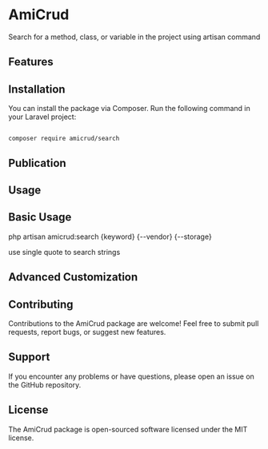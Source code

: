 # AmiCrud
Search for a method, class, or variable in the project using artisan command

## Features


## Installation

You can install the package via Composer. Run the following command in your Laravel project:

```shell

composer require amicrud/search

```

## Publication


## Usage

 ## Basic Usage

  php artisan amicrud:search {keyword} {--vendor} {--storage}

  use single quote to search strings


## Advanced Customization


## Contributing

Contributions to the AmiCrud package are welcome! Feel free to submit pull requests, report bugs, or suggest new features.

## Support
If you encounter any problems or have questions, please open an issue on the GitHub repository.

## License
The AmiCrud package is open-sourced software licensed under the MIT license.

